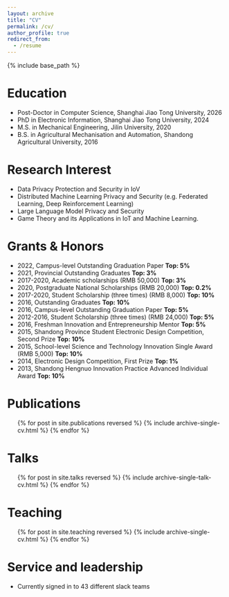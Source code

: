 ```yaml
---
layout: archive
title: "CV"
permalink: /cv/
author_profile: true
redirect_from:
  - /resume
---
```


{% include base_path %}

Education
======
* Post-Doctor in Computer Science, Shanghai Jiao Tong University, 2026
* PhD in Electronic Information, Shanghai Jiao Tong University, 2024
* M.S. in Mechanical Engineering, Jilin University, 2020
* B.S. in Agricultural Mechanisation and Automation, Shandong Agricultural University, 2016

Research Interest
======
* Data Privacy Protection and Security in IoV
* Distributed Machine Learning Privacy and Security (e.g. Federated Learning, Deep Reinforcement Learning)
* Large Language Model Privacy and Security
* Game Theory and its Applications in IoT and Machine Learning.
  
Grants & Honors
======
* 2022, Campus-level Outstanding Graduation Paper **Top: 5%**
* 2021, Provincial Outstanding Graduates **Top: 3%**
* 2017-2020, Academic scholarships (RMB 50,000) **Top: 3%**
* 2020, Postgraduate National Scholarships (RMB 20,000) **Top: 0.2%**
* 2017-2020, Student Scholarship (three times) (RMB 8,000) **Top: 10%**
* 2016, Outstanding Graduates **Top: 10%**
* 2016, Campus-level Outstanding Graduation Paper **Top: 5%**
* 2012-2016, Student Scholarship (three times) (RMB 24,000) **Top: 5%**
* 2016, Freshman Innovation and Entrepreneurship Mentor **Top: 5%**
* 2015, Shandong Province Student Electronic Design Competition, Second Prize **Top: 10%**
* 2015, School-level Science and Technology Innovation Single Award (RMB 5,000) **Top: 10%**
* 2014, Electronic Design Competition, First Prize **Top: 1%**
* 2013, Shandong Hengnuo Innovation Practice Advanced Individual Award **Top: 10%**

Publications
======
  <ul>{% for post in site.publications reversed %}
    {% include archive-single-cv.html %}
  {% endfor %}</ul>
  
Talks
======
  <ul>{% for post in site.talks reversed %}
    {% include archive-single-talk-cv.html  %}
  {% endfor %}</ul>
  
Teaching
======
  <ul>{% for post in site.teaching reversed %}
    {% include archive-single-cv.html %}
  {% endfor %}</ul>
  
Service and leadership
======
* Currently signed in to 43 different slack teams
